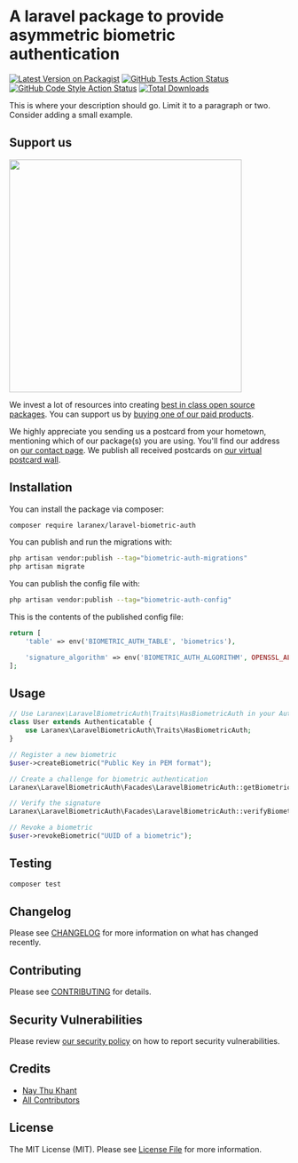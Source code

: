 # A laravel package to provide asymmetric biometric authentication

[![Latest Version on Packagist](https://img.shields.io/packagist/v/laranex/laravel-biometric-auth.svg?style=flat-square)](https://packagist.org/packages/laranex/laravel-biometric-auth)
[![GitHub Tests Action Status](https://img.shields.io/github/actions/workflow/status/laranex/laravel-biometric-auth/run-tests.yml?branch=main&label=tests&style=flat-square)](https://github.com/laranex/laravel-biometric-auth/actions?query=workflow%3Arun-tests+branch%3Amain)
[![GitHub Code Style Action Status](https://img.shields.io/github/actions/workflow/status/laranex/laravel-biometric-auth/fix-php-code-style-issues.yml?branch=main&label=code%20style&style=flat-square)](https://github.com/laranex/laravel-biometric-auth/actions?query=workflow%3A"Fix+PHP+code+style+issues"+branch%3Amain)
[![Total Downloads](https://img.shields.io/packagist/dt/laranex/laravel-biometric-auth.svg?style=flat-square)](https://packagist.org/packages/laranex/laravel-biometric-auth)

This is where your description should go. Limit it to a paragraph or two. Consider adding a small example.

## Support us

[<img src="https://github-ads.s3.eu-central-1.amazonaws.com/laravel-biometric-auth.jpg?t=1" width="419px" />](https://spatie.be/github-ad-click/laravel-biometric-auth)

We invest a lot of resources into creating [best in class open source packages](https://spatie.be/open-source). You can support us by [buying one of our paid products](https://spatie.be/open-source/support-us).

We highly appreciate you sending us a postcard from your hometown, mentioning which of our package(s) you are using. You'll find our address on [our contact page](https://spatie.be/about-us). We publish all received postcards on [our virtual postcard wall](https://spatie.be/open-source/postcards).

## Installation

You can install the package via composer:

```bash
composer require laranex/laravel-biometric-auth
```

You can publish and run the migrations with:

```bash
php artisan vendor:publish --tag="biometric-auth-migrations"
php artisan migrate
```

You can publish the config file with:

```bash
php artisan vendor:publish --tag="biometric-auth-config"
```

This is the contents of the published config file:

```php
return [
    'table' => env('BIOMETRIC_AUTH_TABLE', 'biometrics'),

    'signature_algorithm' => env('BIOMETRIC_AUTH_ALGORITHM', OPENSSL_ALGO_SHA256),
];
```

## Usage

```php
// Use Laranex\LaravelBiometricAuth\Traits\HasBiometricAuth in your Authenticable Model such as User, Admin
class User extends Authenticatable {
    use Laranex\LaravelBiometricAuth\Traits\HasBiometricAuth;
}

// Register a new biometric
$user->createBiometric("Public Key in PEM format");

// Create a challenge for biometric authentication
Laranex\LaravelBiometricAuth\Facades\LaravelBiometricAuth::getBiometric("UUID of a biometric");

// Verify the signature
Laranex\LaravelBiometricAuth\Facades\LaravelBiometricAuth::verifyBiometric("UUID of a biometric", "Signature");

// Revoke a biometric
$user->revokeBiometric("UUID of a biometric");
```

## Testing

```bash
composer test
```

## Changelog

Please see [CHANGELOG](CHANGELOG.md) for more information on what has changed recently.

## Contributing

Please see [CONTRIBUTING](CONTRIBUTING.md) for details.

## Security Vulnerabilities

Please review [our security policy](../../security/policy) on how to report security vulnerabilities.

## Credits

- [Nay Thu Khant](https://github.com/naythukhant)
- [All Contributors](../../contributors)

## License

The MIT License (MIT). Please see [License File](LICENSE.md) for more information.
